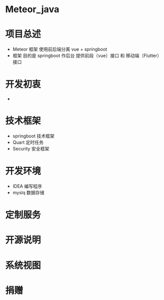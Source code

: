 # Meteor_java

# 项目总述
 * Meteor 框架 使用前后端分离 vue + springboot
 * 框架 目的是 springboot 作后台 提供前段（vue）接口 和 移动端（Flutter）接口

# 开发初衷
* 

# 技术框架
* springboot 技术框架
* Quart 定时任务
* Security 安全框架

# 开发环境
* IDEA 编写程序
* myslq 数据存储

# 定制服务

# 开源说明

# 系统视图

# 捐赠